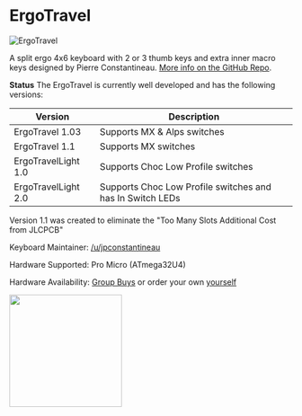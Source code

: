 ErgoTravel
====

![ErgoTravel](https://i.imgur.com/H9t6Q7b.png)


A split ergo 4x6 keyboard with 2 or 3 thumb keys and extra inner macro keys designed by Pierre Constantineau. [More info on the GitHub Repo](https://github.com/jpconstantineau/ErgoTravel).

**Status** The ErgoTravel is currently well developed and has the following versions:

| Version                | Description |
| -------                | ----------- |
| ErgoTravel 1.03        | Supports MX & Alps switches  |
| ErgoTravel 1.1         | Supports MX switches  |
| ErgoTravelLight 1.0    | Supports Choc Low Profile switches  |
| ErgoTravelLight 2.0    | Supports Choc Low Profile switches and has In Switch LEDs  |

Version 1.1 was created to eliminate the "Too Many Slots Additional Cost from JLCPCB"

Keyboard Maintainer: [/u/jpconstantineau](https://github.com/jpconstantineau)  

Hardware Supported: Pro Micro (ATmega32U4) 

Hardware Availability: [Group Buys](https://keyboards.jpconstantineau.com/) or order your own [yourself](OrderingInstructions.md)


<img src="http://qmk.fm/assets/images/badge-community-light.svg" width="200">
